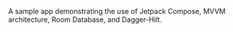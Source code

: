 A sample app demonstrating the use of Jetpack Compose, MVVM architecture, Room Database, and Dagger-Hilt.
